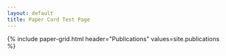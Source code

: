 ```yaml
---
layout: default
title: Paper Card Test Page
---
```


{% include paper-grid.html header="Publications" values=site.publications %}
